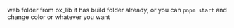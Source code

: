 web folder from ox_lib
it has build folder already, or you can `pnpm start` and change color or whatever you want
